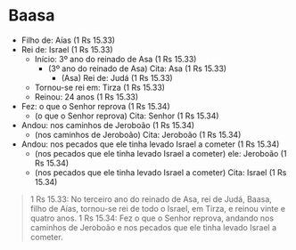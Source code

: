 # Baasa
- Filho de: Aías (1 Rs 15.33)
- Rei de: Israel (1 Rs 15.33)
  - Início: 3º ano do reinado de Asa (1 Rs 15.33)
    - (3º ano do reinado de Asa) Cita: Asa (1 Rs 15.33)
      - (Asa) Rei de: Judá (1 Rs 15.33)
  - Tornou-se rei em: Tirza (1 Rs 15.33)
  - Reinou: 24 anos (1 Rs 15.33)
- Fez: o que o Senhor reprova (1 Rs 15.34)
  - (o que o Senhor reprova) Cita: Senhor (1 Rs 15.34)
- Andou: nos caminhos de Jeroboão (1 Rs 15.34)
  - (nos caminhos de Jeroboão) Cita: Jeroboão (1 Rs 15.34)
- Andou: nos pecados que ele tinha levado Israel a cometer (1 Rs 15.34)
  - (nos pecados que ele tinha levado Israel a cometer) ele: Jeroboão (1 Rs 15.34)
  - (nos pecados que ele tinha levado Israel a cometer) Cita: Israel (1 Rs 15.34)

> 1 Rs 15.33: No terceiro ano do reinado de Asa, rei de Judá, Baasa, filho de Aías, tornou-se rei de todo o Israel, em Tirza, e reinou vinte e quatro anos.
> 1 Rs 15.34: Fez o que o Senhor reprova, andando nos caminhos de Jeroboão e nos pecados que ele tinha levado Israel a cometer.

